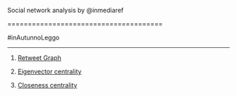Social network analysis by @inmediaref

======================================



#inAutunnoLeggo

---------------


1. [Retweet Graph](http://marcogoldin.github.io/sna/inautunnoleggo3RTgraph/)

2. [Eigenvector centrality](http://marcogoldin.github.io/sna/inautunnoleggo)

3. [Closeness centrality](http://marcogoldin.github.io/sna/inautunnoleggo2)